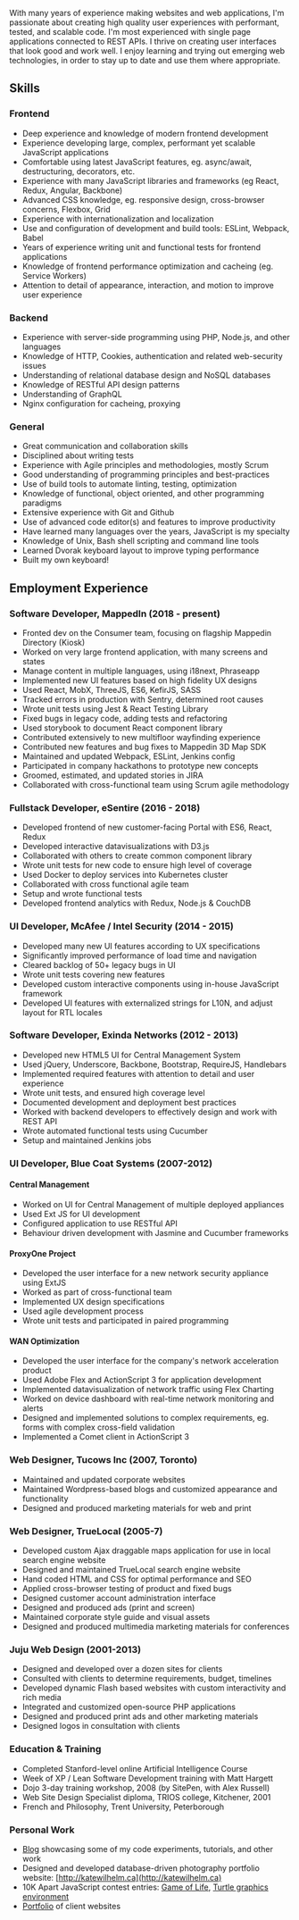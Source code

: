 
With many years of experience making websites and web applications, I'm passionate
about creating high quality user experiences with performant, tested, and scalable code.
I'm most experienced with single page applications connected to REST APIs.
I thrive on creating user interfaces that look good and work well. I enjoy learning and 
trying out emerging web technologies, in order to stay up to date and use them where appropriate.

## Skills

### Frontend

* Deep experience and knowledge of modern frontend development
* Experience developing large, complex, performant yet scalable JavaScript applications
* Comfortable using latest JavaScript features, eg. async/await, destructuring, decorators, etc.
* Experience with many JavaScript libraries and frameworks (eg React, Redux, Angular, Backbone)
* Advanced CSS knowledge, eg. responsive design, cross-browser concerns, Flexbox, Grid
* Experience with internationalization and localization
* Use and configuration of development and build tools: ESLint, Webpack, Babel
* Years of experience writing unit and functional tests for frontend applications
* Knowledge of frontend performance optimization and cacheing (eg. Service Workers)
* Attention to detail of appearance, interaction, and motion to improve user experience

### Backend

* Experience with server-side programming using PHP, Node.js, and other languages
* Knowledge of HTTP, Cookies, authentication and related web-security issues
* Understanding of relational database design and NoSQL databases
* Knowledge of RESTful API design patterns
* Understanding of GraphQL
* Nginx configuration for cacheing, proxying

### General

* Great communication and collaboration skills
* Disciplined about writing tests
* Experience with Agile principles and methodologies, mostly Scrum
* Good understanding of programming principles and best-practices
* Use of build tools to automate linting, testing, optimization
* Knowledge of functional, object oriented, and other programming paradigms
* Extensive experience with Git and Github
* Use of advanced code editor(s) and features to improve productivity
* Have learned many languages over the years, JavaScript is my specialty
* Knowledge of Unix, Bash shell scripting and command line tools
* Learned Dvorak keyboard layout to improve typing performance
* Built my own keyboard!

## Employment Experience

### Software Developer, MappedIn (2018 - present)

* Fronted dev on the Consumer team, focusing on flagship Mappedin Directory (Kiosk)
* Worked on very large frontend application, with many screens and states
* Manage content in multiple languages, using i18next, Phraseapp
* Implemented new UI features based on high fidelity UX designs 
* Used React, MobX, ThreeJS, ES6, KefirJS, SASS
* Tracked errors in production with Sentry, determined root causes
* Wrote unit tests using Jest & React Testing Library
* Fixed bugs in legacy code, adding tests and refactoring
* Used storybook to document React component library
* Contributed extensively to new multifloor wayfinding experience
* Contributed new features and bug fixes to Mappedin 3D Map SDK
* Maintained and updated Webpack, ESLint, Jenkins config
* Participated in company hackathons to prototype new concepts
* Groomed, estimated, and updated stories in JIRA
* Collaborated with cross-functional team using Scrum agile methodology

### Fullstack Developer, eSentire (2016 - 2018)

* Developed frontend of new customer-facing Portal with ES6, React, Redux
* Developed interactive datavisualizations with D3.js
* Collaborated with others to create common component library
* Wrote unit tests for new code to ensure high level of coverage
* Used Docker to deploy services into Kubernetes cluster
* Collaborated with cross functional agile team
* Setup and wrote functional tests
* Developed frontend analytics with Redux, Node.js & CouchDB

### UI Developer, McAfee / Intel Security (2014 - 2015)

* Developed many new UI features according to UX specifications
* Significantly improved performance of load time and navigation
* Cleared backlog of 50+ legacy bugs in UI
* Wrote unit tests covering new features
* Developed custom interactive components using in-house JavaScript framework
* Developed UI features with externalized strings for L10N, and adjust layout for RTL locales

### Software Developer, Exinda Networks (2012 - 2013)

* Developed new HTML5 UI for Central Management System
* Used jQuery, Underscore, Backbone, Bootstrap, RequireJS, Handlebars
* Implemented required features with attention to detail and user experience
* Wrote unit tests, and ensured high coverage level
* Documented development and deployment best practices
* Worked with backend developers to effectively design and work with REST API
* Wrote automated functional tests using Cucumber
* Setup and maintained Jenkins jobs

### UI Developer, Blue Coat Systems (2007-2012)

#### Central Management

* Worked on UI for Central Management of multiple deployed appliances
* Used Ext JS for UI development
* Configured application to use RESTful API
* Behaviour driven development with Jasmine and Cucumber frameworks

#### ProxyOne Project

* Developed the user interface for a new network security appliance using ExtJS
* Worked as part of cross-functional team
* Implemented UX design specifications
* Used agile development process
* Wrote unit tests and participated in paired programming

#### WAN Optimization

* Developed the user interface for the company's network acceleration product
* Used Adobe Flex and ActionScript 3 for application development
* Implemented datavisualization of network traffic using Flex Charting
* Worked on device dashboard with real-time network monitoring and alerts
* Designed and implemented solutions to complex requirements, eg. forms with
complex cross-field validation
* Implemented a Comet client in ActionScript 3

### Web Designer, Tucows Inc (2007, Toronto)

* Maintained and updated corporate websites
* Maintained Wordpress-based blogs and customized appearance and functionality
* Designed and produced marketing materials for web and print

### Web Designer, TrueLocal (2005-7)

* Developed custom Ajax draggable maps application for use in local search engine website
* Designed and maintained TrueLocal search engine website
* Hand coded HTML and CSS for optimal performance and SEO
* Applied cross-browser testing of product and fixed bugs
* Designed customer account administration interface
* Designed and produced ads (print and screen)
* Maintained corporate style guide and visual assets
* Designed and produced multimedia marketing materials for conferences

### Juju Web Design (2001-2013)

* Designed and developed over a dozen sites for clients
* Consulted with clients to determine requirements, budget, timelines
* Developed dynamic Flash based websites with custom interactivity and rich media
* Integrated and customized open-source PHP applications
* Designed and produced print ads and other marketing materials
* Designed logos in consultation with clients

### Education & Training

* Completed Stanford-level online Artificial Intelligence Course
* Week of XP / Lean Software Development training with Matt Hargett
* Dojo 3-day training workshop, 2008 (by SitePen, with Alex Russell)
* Web Site Design Specialist diploma, TRIOS college, Kitchener, 2001
* French and Philosophy, Trent University, Peterborough

### Personal Work

* [Blog](http://dafishinsea.com) showcasing some of my code experiments, tutorials, and other work
* Designed and developed database-driven photography portfolio website: [http://katewilhelm.ca](http://katewilhelm.ca)
* 10K Apart JavaScript contest entries: [Game of Life](http://www.dafishinsea.com/life/), [Turtle graphics environment](http://www.dafishinsea.com/turtle_shell/turtle_shell/)
* [Portfolio](http://www.jujuwebdesign.com/clients.html) of client websites

